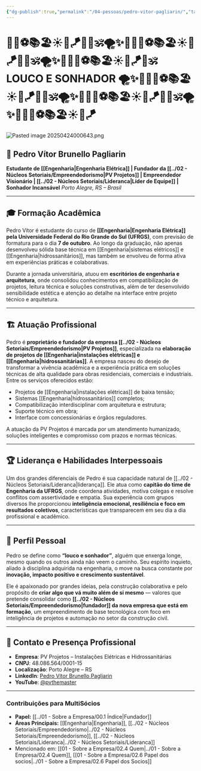 ```yaml
---
{"dg-publish":true,"permalink":"/04-pessoas/pedro-vitor-pagliarin/","tags":["person","profile","engenharia","energia","hidrossanitario","empreendedor","lideranca","fundador"],"noteIcon":""}
---
```





# 🌱🧘⚽📚🏖️☀️🤝🪁🚴🐠🕉️🌪️✨💭🌱🧘⚽📚🏖️☀️🤝🪁🚴🐠🕉️🌪️✨💭🌱🧘⚽📚🏖️☀️🤝🪁🚴🕉️   LOUCO E SONHADOR 🌪️✨💭🌱🧘⚽📚🏖️☀️🤝🪁🚴🐠🕉️🌪️✨💭🌱🧘⚽📚🏖️☀️🤝🪁🚴🐠🕉️🌪️✨💭🌱🧘⚽📚🏖️☀️🤝🪁





























![Pasted image 20250424000643.png](/img/user/Pasted%20image%2020250424000643.png)

## 🧠 Pedro Vítor Brunello Pagliarin

**Estudante de [[Engenharia\|Engenharia Elétrica]] | Fundador da [[../02 - Núcleos Setoriais/Empreendedorismo\|PV Projetos]] | Empreendedor Visionário | [[../02 - Núcleos Setoriais/Lideranca\|Líder de Equipe]] | Sonhador Incansável**
_Porto Alegre, RS – Brasil_

---

## 🎓 Formação Acadêmica

Pedro Vítor é estudante do curso de **[[Engenharia\|Engenharia Elétrica]] pela Universidade Federal do Rio Grande do Sul (UFRGS)**, com previsão de formatura para o dia **7 de outubro**. Ao longo da graduação, não apenas desenvolveu sólida base técnica em [[Engenharia\|sistemas elétricos]] e [[Engenharia\|hidrossanitários]], mas também se envolveu de forma ativa em experiências práticas e colaborativas.

Durante a jornada universitária, atuou em **escritórios de engenharia e arquitetura**, onde consolidou conhecimentos em compatibilização de projetos, leitura técnica e soluções construtivas, além de ter desenvolvido sensibilidade estética e atenção ao detalhe na interface entre projeto técnico e arquitetura.

---

## 🏗️ Atuação Profissional

Pedro é **proprietário e fundador da empresa [[../02 - Núcleos Setoriais/Empreendedorismo\|PV Projetos]]**, especializada na **elaboração de projetos de [[Engenharia\|instalações elétricas]] e [[Engenharia\|hidrossanitárias]]**. A empresa nasceu do desejo de transformar a vivência acadêmica e a experiência prática em soluções técnicas de alta qualidade para obras residenciais, comerciais e industriais. Entre os serviços oferecidos estão:

- Projetos de [[Engenharia\|instalações elétricas]] de baixa tensão;
- Sistemas [[Engenharia\|hidrossanitários]] completos;
- Compatibilização interdisciplinar com arquitetura e estrutura;
- Suporte técnico em obra;
- Interface com concessionárias e órgãos reguladores.

A atuação da PV Projetos é marcada por um atendimento humanizado, soluções inteligentes e compromisso com prazos e normas técnicas.

---

## 🏆 Liderança e Habilidades Interpessoais

Um dos grandes diferenciais de Pedro é sua capacidade natural de [[../02 - Núcleos Setoriais/Lideranca\|liderança]]. Ele atua como **capitão do time de Engenharia da UFRGS**, onde coordena atividades, motiva colegas e resolve conflitos com assertividade e empatia. Sua experiência com grupos diversos lhe proporcionou **inteligência emocional, resiliência e foco em resultados coletivos**, características que transparecem em seu dia a dia profissional e acadêmico.

---

## 🚀 Perfil Pessoal

Pedro se define como **“louco e sonhador”**, alguém que enxerga longe, mesmo quando os outros ainda não veem o caminho. Seu espírito inquieto, aliado à disciplina adquirida na engenharia, o move na busca constante por **inovação, impacto positivo e crescimento sustentável**.

Ele é apaixonado por grandes ideias, pela construção colaborativa e pelo propósito de **criar algo que vá muito além de si mesmo** — valores que pretende consolidar como **[[../02 - Núcleos Setoriais/Empreendedorismo\|fundador]] da nova empresa que está em formação**, um empreendimento de base tecnológica com foco em inteligência de projetos e automação no setor da construção civil.

---

## 📎 Contato e Presença Profissional

- **Empresa**: PV Projetos – Instalações Elétricas e Hidrossanitárias
- **CNPJ**: 48.086.564/0001-15
- **Localização**: Porto Alegre – RS
- **LinkedIn**: [Pedro Vítor Brunello Pagliarin](https://br.linkedin.com/in/pedro-vitor-22a1b2190)
- **YouTube**: [@pvthemaster](https://www.youtube.com/@pvthemaster)

---

### Contribuições para MultiSócios
*   **Papel:** [[../01 - Sobre a Empresa/00.1 Índice\|Fundador]]
*   **Áreas Principais:** [[Engenharia\|Engenharia]], [[../02 - Núcleos Setoriais/Empreendedorismo\|../02 - Núcleos Setoriais/Empreendedorismo]], [[../02 - Núcleos Setoriais/Lideranca\|../02 - Núcleos Setoriais/Lideranca]]
*   Mencionado em: [[01 - Sobre a Empresa/02.4 Quem\|../01 - Sobre a Empresa/02.4 Quem]], [[01 - Sobre a Empresa/02.6 Papel dos socios\|../01 - Sobre a Empresa/02.6 Papel dos Socios]]